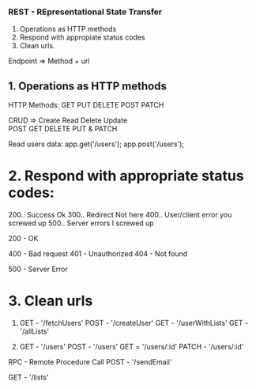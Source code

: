 ### REST - REpresentational State Transfer

1. Operations as HTTP methods
2. Respond with appropiate status codes
3. Clean urls.

Endpoint => Method + url

## 1. Operations as HTTP methods

HTTP Methods:
GET PUT DELETE POST PATCH

CRUD => Create Read Delete Update  
 POST GET DELETE PUT & PATCH

Read users data:
app.get('/users');
app.post('/users');

# 2. Respond with appropriate status codes:

200.. Success Ok
300.. Redirect Not here
400.. User/client error you screwed up
500.. Server errors I screwed up

200 - OK

400 - Bad request
401 - Unauthorized
404 - Not found

500 - Server Error

# 3. Clean urls

1.  GET - '/fetchUsers'
    POST - '/createUser'
    GET - '/userWithLists'
    GET - '/allLists'

2.  GET - '/users'
    POST - '/users'
    GET = '/users/:id'
    PATCH - '/users/:id'

RPC - Remote Procedure Call
POST - '/sendEmail'

GET - '/lists'
